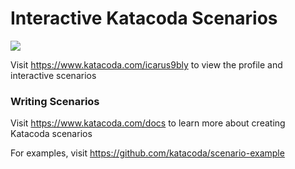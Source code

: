 # Interactive Katacoda Scenarios

[![](http://shields.katacoda.com/katacoda/icarus9bly/count.svg)](https://www.katacoda.com/icarus9bly "Get your profile on Katacoda.com")

Visit https://www.katacoda.com/icarus9bly to view the profile and interactive scenarios

### Writing Scenarios
Visit https://www.katacoda.com/docs to learn more about creating Katacoda scenarios

For examples, visit https://github.com/katacoda/scenario-example
